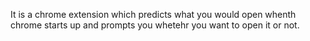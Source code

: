 It is a chrome extension which predicts what you would open whenth chrome starts up and prompts you whetehr you want to open it or not.
